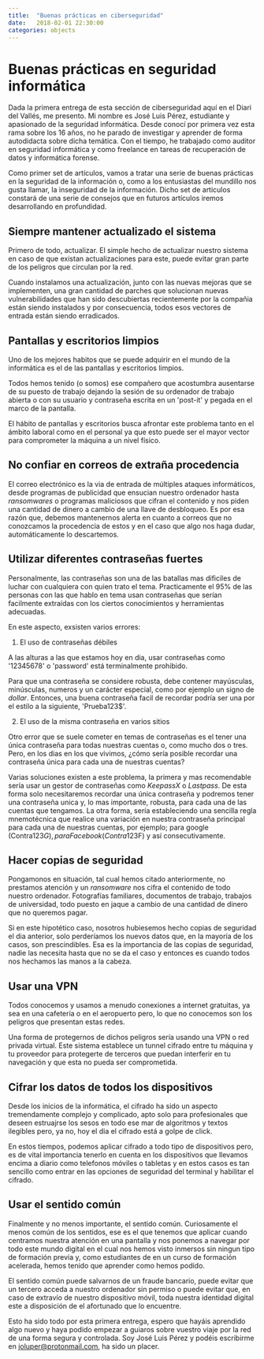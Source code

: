 ```yaml
---
title:  "Buenas prácticas en ciberseguridad"
date:   2018-02-01 22:30:00
categories: objects
---
```



# Buenas prácticas en seguridad informática

Dada la primera entrega de esta sección de ciberseguridad aquí en el Diari del Vallés, me presento. Mi nombre es José Luis Pérez, estudiante y apasionado de la seguridad informática. Desde conocí por primera vez esta rama sobre los 16 años, no he parado de investigar y aprender de forma autodidacta sobre dicha temática. Con el tiempo, he trabajado como auditor en seguridad informática y como freelance en tareas de recuperación de datos y informática forense.

Como primer set de artículos, vamos a tratar una serie de buenas prácticas en la seguridad de la información o, como a los entusiastas del mundillo nos gusta llamar, la inseguridad de la información. Dicho set de articulos constará de una serie de consejos que en futuros artículos iremos desarrollando en profundidad.



## Siempre mantener actualizado el sistema

Primero de todo, actualizar. El simple hecho de actualizar nuestro sistema en caso de que existan actualizaciones para este, puede evitar gran parte de los peligros que circulan por la red.

Cuando instalamos una actualización, junto con las nuevas mejoras que se implementen, una gran cantidad de parches que solucionan nuevas vulnerabilidades que han sido descubiertas recientemente por la compañia están siendo instalados y por consecuencia, todos esos vectores de entrada están siendo erradicados.

## Pantallas y escritorios limpios

Uno de los mejores habitos que se puede adquirir en el mundo de la informática es el de las pantallas y escritorios limpios.

Todos hemos tenido (o somos) ese compañero que acostumbra ausentarse de su puesto de trabajo dejando la sesión de su ordenador de trabajo abierta o con su usuario y contraseña escrita en un 'post-it' y pegada en el marco de la pantalla.

El hábito de pantallas y escritorios busca afrontar este problema tanto en el ámbito laboral como en el personal ya que esto puede ser el mayor vector para comprometer la máquina a un nivel físico.

## No confiar en correos de extraña procedencia

El correo electrónico es la via de entrada de múltiples ataques informáticos, desde programas de publicidad que ensucian nuestro ordenador hasta *ransomwares* o programas maliciosos que cifran el contenido y nos piden una cantidad de dinero a cambio de una llave de desbloqueo. Es por esa razón que, debemos mantenernos alerta en cuanto a correos que no conozcamos la procedencia de estos y en el caso que algo nos haga dudar, automáticamente lo descartemos.

## Utilizar diferentes contraseñas fuertes

Personalmente, las contraseñas son una de las batallas mas dificiles de luchar con cualquiera con quien trato el tema. Practicamente el 95% de las personas con las que hablo en tema usan contraseñas que serían facilmente extraídas con los ciertos conocimientos y herramientas adecuadas.

En este aspecto, exsisten varios errores:

1. El uso de contraseñas débiles

A las alturas a las que estamos hoy en dia, usar contraseñas como '12345678' o 'password' está terminalmente prohibido.

Para que una contraseña se considere robusta, debe contener mayúsculas, minúsculas, numeros y un carácter especial, como por ejemplo un signo de *dollar*. Entonces, una buena contraseña facil de recordar podría ser una por el estilo a la siguiente, 'Prueba123$'.

2. El uso de la misma contraseña en varios sitios

Otro error que se suele cometer en temas de contraseñas es el tener una única contraseña para todas nuestras cuentas o, como mucho dos o tres. Pero, en los dias en los que vivimos, ¿cómo sería posible recordar una contraseña única para cada una de nuestras cuentas?

Varias soluciones existen a este problema, la primera y mas recomendable sería usar un gestor de contraseñas como *KeepassX* o *Lastpass*. De esta forma solo necesitaremos recordar una única contraseña y podremos tener una contraseña unica y, lo mas importante, robusta, para cada una de las cuentas que tengamos. La otra forma, sería estableciendo una sencilla regla mnemotécnica que realice una variación en nuestra contraseña principal para cada una de nuestras cuentas, por ejemplo; para google (Contra123$G), para Facebook (Contra123$F) y así consecutivamente.

## Hacer copias de seguridad

Pongamonos en situación, tal cual hemos citado anteriormente, no prestamos atención y un *ransomware* nos cifra el contenido de todo nuestro ordenador. Fotografías familiares, documentos de trabajo, trabajos de universidad, todo puesto en jaque a cambio de una cantidad de dinero que no queremos pagar.

Si en este hipotético caso, nosotros hubiesemos hecho copias de seguridad el dia anterior, solo perderíamos los nuevos datos que, en la mayoría de los casos, son prescindibles. Esa es la importancia de las copias de seguridad, nadie las necesita hasta que no se da el caso y entonces es cuando todos nos hechamos las manos a la cabeza.

## Usar una VPN

Todos conocemos y usamos a menudo conexiones a internet gratuitas, ya sea en una cafetería o en el aeropuerto pero, lo que no conocemos son los peligros que presentan estas redes.

Una forma de protegernos de dichos peligros sería usando una VPN o red privada virtual. Este sistema establece un tunnel cifrado entre tu máquina y tu proveedor para protegerte de terceros que puedan interferir en tu navegación y que esta no pueda ser comprometida.

## Cifrar los datos de todos los dispositivos

Desde los inicios de la informática, el cifrado ha sido un aspecto tremendamente complejo y complicado, apto solo para profesionales que deseen estruajrse los sesos en todo ese mar de algoritmos y textos ilegibles pero, ya no, hoy el dia el cifrado está a golpe de click.

En estos tiempos, podemos aplicar cifrado a todo tipo de dispositivos pero, es de vital importancia tenerlo en cuenta en los dispositivos que llevamos encima a diario como telefonos móviles o tabletas y en estos casos es tan sencillo como entrar en las opciones de seguridad del terminal y habilitar el cifrado.

## Usar el sentido común

Finalmente y no menos importante, el sentido común. Curiosamente el menos común de los sentidos, ese es el que tenemos que aplicar cuando centramos nuestra atención en una pantalla y nos ponemos a navegar por todo este mundo digital en el cual nos hemos visto inmersos sin ningun tipo de formación previa y, como estudiantes de en un curso de formación acelerada, hemos tenido que aprender como hemos podido.

El sentido común puede salvarnos de un fraude bancario, puede evitar que un tercero acceda a nuestro ordenador sin permiso o puede evitar que, en caso de extravío de nuestro dispositivo móvil, toda nuestra identidad digital este a disposición de el afortunado que lo encuentre.

Esto ha sido todo por esta primera entrega, espero que hayáis aprendido algo nuevo y haya podido empezar a guiaros sobre vuestro viaje por la red de una forma segura y controlada. Soy José Luis Pérez y podéis escribirme en joluper@protonmail.com, ha sido un placer.

